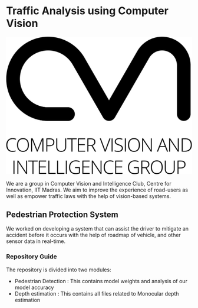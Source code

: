 # Traffic Analysis using Computer Vision 
![Alt](/cvi.png "Title") <br>

We are a group in Computer Vision and Intelligence Club, Centre for Innovation, IIT Madras. We aim to improve the experience of road-users as well as empower traffic laws with the help of vision-based systems.
## Pedestrian Protection System
We worked on developing a system that can assist the driver to mitigate an accident before it occurs with the help of roadmap of vehicle, and other sensor data in real-time. ​
### Repository Guide
The repository is divided into two modules:
* Pedestrian Detection : This contains model weights and analysis of our model accuracy
* Depth estimation : This contains all files related to Monocular depth estimation
